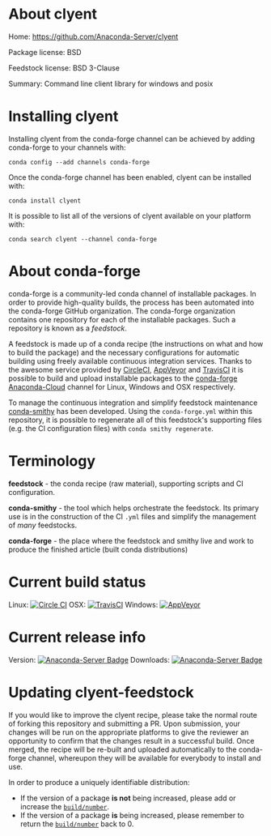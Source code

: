 About clyent
============

Home: https://github.com/Anaconda-Server/clyent

Package license: BSD

Feedstock license: BSD 3-Clause

Summary: Command line client library for windows and posix



Installing clyent
=================

Installing clyent from the conda-forge channel can be achieved by adding conda-forge to your channels with:

```
conda config --add channels conda-forge
```

Once the conda-forge channel has been enabled, clyent can be installed with:

```
conda install clyent
```

It is possible to list all of the versions of clyent available on your platform with:

```
conda search clyent --channel conda-forge
```


About conda-forge
=================

conda-forge is a community-led conda channel of installable packages.
In order to provide high-quality builds, the process has been automated into the
conda-forge GitHub organization. The conda-forge organization contains one repository 
for each of the installable packages. Such a repository is known as a *feedstock*.

A feedstock is made up of a conda recipe (the instructions on what and how to build
the package) and the necessary configurations for automatic building using freely
available continuous integration services. Thanks to the awesome service provided by
[CircleCI](https://circleci.com/), [AppVeyor](http://www.appveyor.com/)
and [TravisCI](https://travis-ci.org/) it is possible to build and upload installable
packages to the [conda-forge](https://anaconda.org/conda-forge)
[Anaconda-Cloud](http://docs.anaconda.org/) channel for Linux, Windows and OSX respectively.

To manage the continuous integration and simplify feedstock maintenance
[conda-smithy](http://github.com/conda-forge/conda-smithy) has been developed.
Using the ``conda-forge.yml`` within this repository, it is possible to regenerate all of
this feedstock's supporting files (e.g. the CI configuration files) with ``conda smithy regenerate``.


Terminology
===========

**feedstock** - the conda recipe (raw material), supporting scripts and CI configuration.

**conda-smithy** - the tool which helps orchestrate the feedstock.
                   Its primary use is in the construction of the CI ``.yml`` files
                   and simplify the management of *many* feedstocks.

**conda-forge** - the place where the feedstock and smithy live and work to
                  produce the finished article (built conda distributions)

Current build status
====================

Linux: [![Circle CI](https://circleci.com/gh/conda-forge/clyent-feedstock.svg?style=svg)](https://circleci.com/gh/conda-forge/clyent-feedstock)
OSX: [![TravisCI](https://travis-ci.org/conda-forge/clyent-feedstock.svg?branch=master)](https://travis-ci.org/conda-forge/clyent-feedstock) 
Windows: [![AppVeyor](https://ci.appveyor.com/api/projects/status/github/conda-forge/clyent-feedstock?svg=True)](https://ci.appveyor.com/project/conda-forge/clyent-feedstock/branch/master)

Current release info
====================
Version: [![Anaconda-Server Badge](https://anaconda.org/conda-forge/clyent/badges/version.svg)](https://anaconda.org/conda-forge/clyent)
Downloads: [![Anaconda-Server Badge](https://anaconda.org/conda-forge/clyent/badges/downloads.svg)](https://anaconda.org/conda-forge/clyent)


Updating clyent-feedstock
=========================

If you would like to improve the clyent recipe, please take the normal
route of forking this repository and submitting a PR. Upon submission, your changes will
be run on the appropriate platforms to give the reviewer an opportunity to confirm that the
changes result in a successful build. Once merged, the recipe will be re-built and uploaded
automatically to the conda-forge channel, whereupon they will be available for everybody to
install and use.

In order to produce a uniquely identifiable distribution:
 * If the version of a package **is not** being increased, please add or increase
   the [``build/number``](http://conda.pydata.org/docs/building/meta-yaml.html#build-number-and-string). 
 * If the version of a package **is** being increased, please remember to return
   the [``build/number``](http://conda.pydata.org/docs/building/meta-yaml.html#build-number-and-string)
   back to 0.
